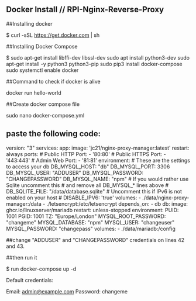 ## Docker Install // RPI-Nginx-Reverse-Proxy ##


##Installing docker

$ curl -sSL https://get.docker.com | sh

##Installing Docker Compose

$ sudo apt-get install libffi-dev libssl-dev
  sudo apt install python3-dev
  sudo apt-get install -y python3 python3-pip
  sudo pip3 install docker-compose
  sudo systemctl enable docker

##Command to check if docker is alive

docker run hello-world

##Create docker compose file

sudo nano docker-compose.yml

## paste the following code:

version: "3"
services:
  app:
    image: 'jc21/nginx-proxy-manager:latest'
    restart: always
    ports:
      # Public HTTP Port:
      - '80:80'
      # Public HTTPS Port:
      - '443:443'
      # Admin Web Port:
      - '81:81'
    environment:
      # These are the settings to access your db
      DB_MYSQL_HOST: "db"
      DB_MYSQL_PORT: 3306
      DB_MYSQL_USER: "ADDUSER"
      DB_MYSQL_PASSWORD: "CHANGEPASSWORD"
      DB_MYSQL_NAME: "npm"
      # If you would rather use Sqlite uncomment this
      # and remove all DB_MYSQL_* lines above
      # DB_SQLITE_FILE: "/data/database.sqlite"
      # Uncomment this if IPv6 is not enabled on your host
      # DISABLE_IPV6: 'true'
    volumes:
      - ./data/nginx-proxy-manager:/data
      - ./letsencrypt:/etc/letsencrypt
    depends_on:
      - db
  db:
    image: ghcr.io/linuxserver/mariadb
    restart: unless-stopped
    environment:
      PUID: 1001
      PGID: 1001
      TZ: "Europe/London"
      MYSQL_ROOT_PASSWORD: "changeme"
      MYSQL_DATABASE: "npm"
      MYSQL_USER: "changeuser"
      MYSQL_PASSWORD: "changepass"
    volumes:
      - ./data/mariadb:/config


##change "ADDUSER" and "CHANGEPASSWORD" credentials on lines 42 and 43.

##then run it

$ run docker-compose up -d

Default credentials:

Email:    admin@example.com
Password: changeme


